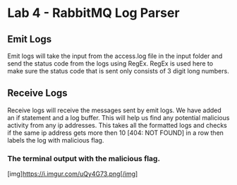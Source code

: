 # Lab 4 - RabbitMQ Log Parser

## Emit Logs

Emit logs will take the input from the access.log file in the input folder and send the status code from the logs using RegEx.
RegEx is used here to make sure the status code that is sent only consists of 3 digit long numbers.

## Receive Logs

Receive logs will receive the messages sent by emit logs.
We have added an if statement and a log buffer. This will help us find any potential malicious activity from any ip addresses. This takes all the formatted logs and checks if the same ip address gets more then 10 [404: NOT FOUND] in a row then labels the log with malicious flag.

### The terminal output with the malicious flag.

[img]https://i.imgur.com/uQy4G73.png[/img]
